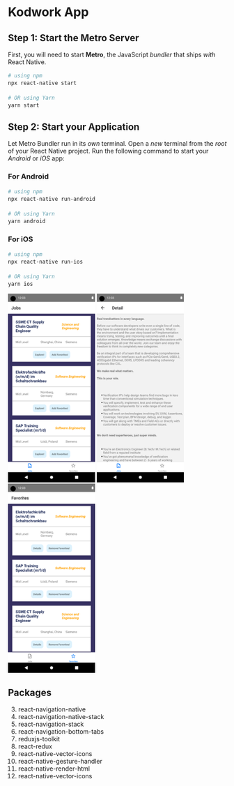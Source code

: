 

# Kodwork App

## Step 1: Start the Metro Server

First, you will need to start **Metro**, the JavaScript _bundler_ that ships _with_ React Native.

```bash
# using npm
npx react-native start

# OR using Yarn
yarn start
```

## Step 2: Start your Application

Let Metro Bundler run in its _own_ terminal. Open a _new_ terminal from the _root_ of your React Native project. Run the following command to start your _Android_ or _iOS_ app:

### For Android

```bash
# using npm
npx react-native run-android

# OR using Yarn
yarn android
```

### For iOS

```bash
# using npm
npx react-native run-ios

# OR using Yarn
yarn ios
```
<img src="../Assets/Screenshot_1703775429.png" alt="drawing" width="200"/>
<img src="../Assets/Screenshot_1703775440.png" alt="drawing" width="200"/>
<img src="../Assets/Screenshot_1703775443.png" alt="drawing" width="200"/>


## Packages

3. react-navigation-native
4. react-navigation-native-stack
5. react-navigation-stack
6. react-navigation-bottom-tabs
7. reduxjs-toolkit
8. react-redux
10. react-native-vector-icons
13. react-native-gesture-handler
14. react-native-render-html
17. react-native-vector-icons